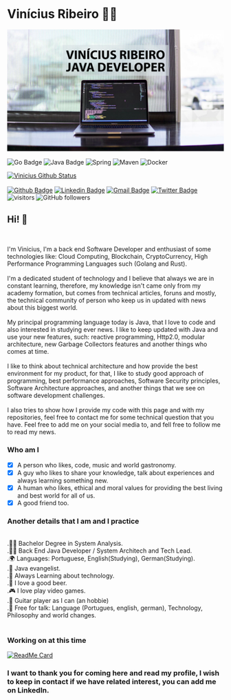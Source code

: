  # Vinícius Ribeiro :man_technologist:

![Vinicius Ribeiro](https://github.com/vinirib/vinirib/blob/master/content/banner/banner.png "Vinicius")

  <!-- <code><img src="https://raw.githubusercontent.com/abranhe/programming-languages-logos/master/src/java/java_24x24.png"></code> <code><img src="https://raw.githubusercontent.com/abranhe/programming-languages-logos/master/src/go-old/go-old_24x24.png"></code> -->
![Go Badge](https://img.shields.io/badge/-Go%20Lang-00ADD8?style=flat-square&logo=go&logoColor=white "Golang Badge")
![Java Badge](http://img.shields.io/badge/-Java-007396?style=flat-square&logo=java&logoColor=white "Java Badge")
![Spring](http://img.shields.io/badge/-Spring-6DB33F?style=flat-square&logo=spring&logoColor=ffffff)
![Maven](http://img.shields.io/badge/-Maven-1565c0?style=flat-square&logo=apache-maven)
![Docker](https://img.shields.io/badge/-Docker-black?style=flat-square&logo=docker)

[![Vinicius Github Status](https://github-readme-stats.vercel.app/api?username=vinirib&show_icons=true)](https://github.com/anuraghazra/github-readme-stats)
<br/> <br/>
[![Github Badge](https://img.shields.io/badge/-Github-000?style=flat-square&logo=Github&logoColor=white&link=https://github.com/vinirib)](https://github.com/vinirib)
[![Linkedin Badge](https://img.shields.io/badge/-LinkedIn-blue?style=flat-square&logo=Linkedin&logoColor=white&link=https://www.linkedin.com/in/viniciusribeirosp/)](https://www.linkedin.com/in/viniciusribeirosp/)
[![Gmail Badge](https://img.shields.io/badge/-Gmail-c14438?style=flat-square&logo=Gmail&logoColor=white&link=mailto:viniciusribeirosp@gmail.com)](mailto:viniciusribeirosp@gmail.com/)
[![Twitter Badge](https://img.shields.io/badge/-Twitter-1DA1F2?style=flat-square&logo=Twitter&logoColor=white&link=https://twitter.com/ViniRib88)](https://twitter.com/ViniRib88)
![visitors](https://visitor-badge.laobi.icu/badge?page_id=vinirib.vinirib)
![GitHub followers](https://img.shields.io/github/followers/vinirib?label=Follow&style=social)
<br/>

<!-- https://github.com/abhisheknaiidu/awesome-github-profile-readme#dynamic-realtime- -->

## Hi! 👋 


<br/>

I'm Vinicius, I'm a back end Software Developer and enthusiast of some technologies like: Cloud Computing, Blockchain, CryptoCurrency, High Performance Programming Languages such (Golang and Rust).
<br><br>
I'm a dedicated student of technology and I believe that always we are in constant learning, therefore, my knowledge isn't came only from my academy formation, but comes from technical articles, foruns and mostly, the technical community of person who keep us in updated with news about this biggest world.
<br><br>
My principal programming language today is Java, that I love to code and also interested in studying ever news. I like to keep updated with Java and use your new features, such: reactive programming, Http2.0, modular architecture, new Garbage Collectors features and another things who comes at time.
<br><br>
I like to think about technical architecture and how provide the best environment for my product, for that, I like to study good approach of programming, best performance approaches, Software Security principles, Software Architecture approaches, and another things that we see on software development challenges.
<br><br>
I also tries to show how I provide my code with this page and with my repositories, feel free to contact me for some technical question that you have. Feel free to add me on your social media to, and fell free to follow me to read my news.

### Who am I

- [x] A person who likes, code, music and world gastronomy.
- [x] A guy who likes to share your knowledge, talk about experiences and always learning something new.
- [x] A human  who likes, ethical and moral values for providing the best living and best world for all of us.
- [x] A good friend too.

### Another details that I am and I practice

<br/>.👩‍🎓 Bachelor Degree in System Analysis.
<br/>.:man_technologist: Back End Java Developer / System Architech and Tech Lead.
<br/>.🌍 Languages: Portuguese, English(Studying), German(Studying).
<br/>.💙 Java evangelist.
<br/>.🌱 Always Learning about technology.
<br/>.:beer: I love a good beer.
<br/>.:video_game: I love play video games.
<br/>.:guitar: Guitar player as I can (an hobbie)
<br/>.💬 Free for talk: Language (Portugues, english, german), Technology, Philosophy and world changes.
<br/><br/>


### Working on at this time

[![ReadMe Card](https://github-readme-stats.vercel.app/api/pin/?username=vinirib&repo=pact-ci-workshop)](https://github.com/anuraghazra/github-readme-stats)

### I want to thank you for coming here and read my profile, I wish to keep in contact if we have related interest, you can add me on LinkedIn.

